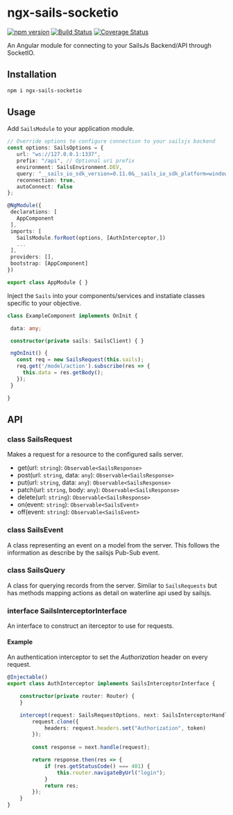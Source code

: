 # ngx-sails-socketio
[![npm version](https://badge.fury.io/js/ngx-sails-soketio.svg)](https://badge.fury.io/js/ngx-sails-socketio)
[![Build Status](https://travis-ci.org/brandom/ngx-sails.svg?branch=master)](https://travis-ci.org/brandom/ngx-sails-socketio)
[![Coverage Status](https://coveralls.io/repos/github/burntblark/ngx-sails-socketio/badge.svg?branch=master&cacheBuster=1)](https://coveralls.io/github/burntblark/ngx-sails-socketio?branch=master)

An Angular module for connecting to your SailsJs Backend/API through SocketIO.

## Installation

 ```bash
 npm i ngx-sails-socketio
 ```

## Usage

Add `SailsModule` to your application module.

 ```ts
 // Override options to configure connection to your sailsjs backend
 const options: SailsOptions = {
    url: "ws://127.0.0.1:1337",
    prefix: "/api", // Optional uri prefix
    environment: SailsEnvironment.DEV,
    query: "__sails_io_sdk_version=0.11.0&__sails_io_sdk_platform=windows&__sails_io_sdk_language=javascript",
    reconnection: true,
    autoConnect: false
};

@NgModule({
  declarations: [
    AppComponent
  ],
  imports: [
    SailsModule.forRoot(options, [AuthInterceptor,])
    ...
  ],
  providers: [],
  bootstrap: [AppComponent]
})

export class AppModule { }
 ```

Inject the `Sails` into your components/services and instatiate classes specific to your objective.

 ```ts
class ExampleComponent implements OnInit {

  data: any;

  constructor(private sails: SailsClient) { }

  ngOnInit() {
    const req = new SailsRequest(this.sails);
    req.get('/model/action').subscribe(res => {
      this.data = res.getBody();
    });
  }

}
 ```

## API

### class SailsRequest

Makes a request for a resource to the configured sails server.

* get(url: `string`): `Observable<SailsResponse>`
* post(url: `string`, data: `any`): `Observable<SailsResponse>`
* put(url: `string`, data: `any`): `Observable<SailsResponse>`
* patch(url: `string`, body: `any`): `Observable<SailsResponse>`
* delete(url: `string`): `Observable<SailsResponse>`
* on(event: `string`): `Observable<SailsEvent>`
* off(event: `string`): `Observable<SailsEvent>`

### class SailsEvent

A class representing an event on a model from the server. This follows the information as describe by the sailsjs Pub-Sub event.

### class SailsQuery

A class for querying records from the server. Similar to `SailsRequests` but has methods mapping actions as detail on waterline api used by sailsjs.

### interface SailsInterceptorInterface

An interface to construct an iterceptor to use for requests.

#### Example

An authentication interceptor to set the *Authorization* header on every request.

```ts
@Injectable()
export class AuthInterceptor implements SailsInterceptorInterface {

    constructor(private router: Router) {
    }

    intercept(request: SailsRequestOptions, next: SailsInterceptorHandlerInterface): Promise<SailsResponse> {
        request.clone({
            headers: request.headers.set("Authorization", token)
        });
        
        const response = next.handle(request);

        return response.then(res => {
            if (res.getStatusCode() === 401) {
                this.router.navigateByUrl("login");
            }
            return res;
        });
    }
}
```
